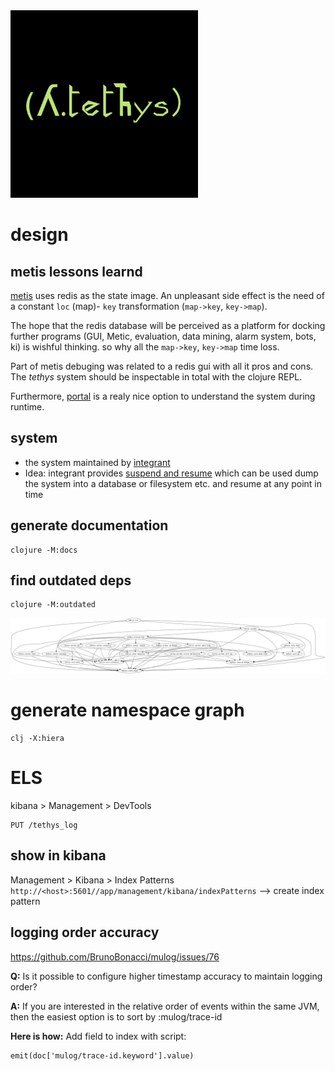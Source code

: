 <img src="logo.png" alt="tethys" id="logo" width="300px">

# design 

## metis lessons learnd
[metis](https://gitlab1.ptb.de/vaclab/metis) uses redis as the state
image. An unpleasant side effect is the need of a constant `loc` (map)- `key`
transformation (`map->key`, `key->map`).

The hope that the redis database will be perceived
as a platform for docking further programs (GUI, Metic, evaluation,
data mining, alarm system, bots, ki) is wishful thinking. so why all
the `map->key`, `key->map` time loss.

Part of metis debuging was related to a redis gui with all it pros and
cons. The _tethys_ system should be inspectable in total with the clojure REPL.

Furthermore, [portal](https://github.com/djblue/portal) is a realy
nice option to understand the system during runtime.


## system

* the system maintained by
  [integrant](https://github.com/weavejester/integrant)
* Idea: integrant provides [suspend and
  resume](https://github.com/weavejester/integrant#suspending-and-resuming)
  which can be used dump the system into a database or filesystem
  etc. and resume at any point in time

  
## generate documentation

```shell
clojure -M:docs
```

## find outdated deps

```shell
clojure -M:outdated
```

<img src="namespaces.png" alt="tethys ns" id="ns" width="900px">

# generate namespace graph

```shell
clj -X:hiera
```


# ELS

kibana > Management > DevTools

```
PUT /tethys_log
```

## show in kibana

Management > Kibana > Index Patterns
`http://<host>:5601//app/management/kibana/indexPatterns`
--> create index pattern


## logging order accuracy

https://github.com/BrunoBonacci/mulog/issues/76

**Q:** Is it possible to configure higher timestamp accuracy to maintain logging order?

**A:** If you are interested in the relative order of events within the same JVM, then the easiest option is to sort by :mulog/trace-id

**Here is how:** Add field to index with script:

```
emit(doc['mulog/trace-id.keyword'].value)
```

